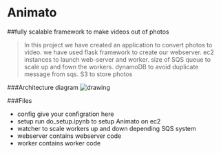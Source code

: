 # Animato

##fully scalable framework to make videos out of photos

>In this project we have created an application to convert photos to video.
>we have used flask framework to create our webserver. ec2 instances to launch web-server
>and worker. size of SQS queue to scale up and fown the workers. dynamoDB to avoid duplicate
>message from sqs. S3 to store photos

###Architecture diagram
![drawing](https://github.com/nravi89/animato/blob/master/architecture.JPG)

###Files

* config	give your configration here
* setup  	run do_setup.ipynb to setup Animato on ec2
* watcher	to scale workers up and down depending SQS system
* webserver	contains webserver code
* worker        contains worker code





